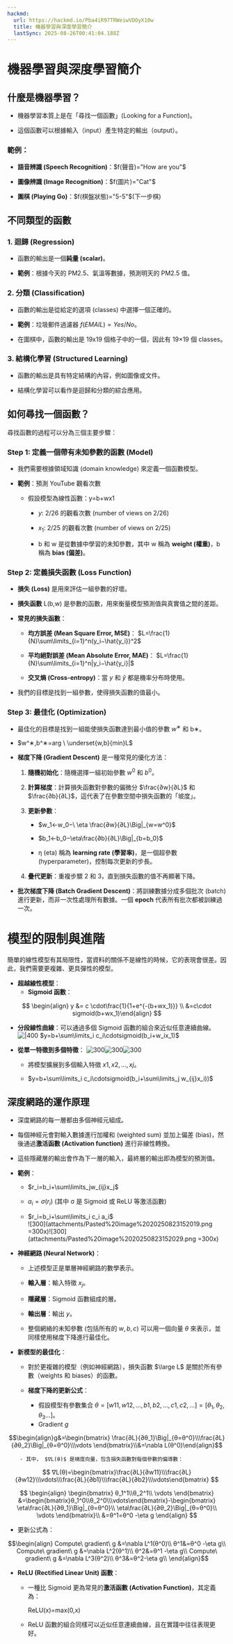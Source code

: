 ```yaml
---
hackmd:
  url: https://hackmd.io/Pba4iR97TRWeiwVDOyX10w
  title: 機器學習與深度學習簡介
  lastSync: 2025-08-26T00:41:04.188Z
---
```

# 機器學習與深度學習簡介
## 什麼是機器學習？

- 機器學習本質上是在「尋找一個函數」(Looking for a Function)。
    
- 這個函數可以根據輸入（input）產生特定的輸出（output）。
    

### 範例：

- **語音辨識 (Speech Recognition)**：$f(聲音)="How are you"$  
    
- **圖像辨識 (Image Recognition)**：$f(圖片)="Cat"$ 
    
- **圍棋 (Playing Go)**：$f(棋盤狀態)="5-5"$(下一步棋)
    

## 不同類型的函數

### 1. **迴歸 (Regression)**

- 函數的輸出是一個**純量 (scalar)**。
    
- **範例**：根據今天的 PM2.5、氣溫等數據，預測明天的 PM2.5 值。
    

### 2. **分類 (Classification)**

- 函數的輸出是從給定的選項 (classes) 中選擇一個正確的。
    
- **範例**：垃圾郵件過濾器 $f(EMAIL)=Yes/No$。
    
- 在圍棋中，函數的輸出是 19x19 個格子中的一個，因此有 19×19 個 classes。
    

### 3. **結構化學習 (Structured Learning)**

- 函數的輸出是具有特定結構的內容，例如圖像或文件。
    
- 結構化學習可以看作是迴歸和分類的綜合應用。
    

## 如何尋找一個函數？

尋找函數的過程可以分為三個主要步驟：

### **Step 1: 定義一個帶有未知參數的函數 (Model)**

- 我們需要根據領域知識 (domain knowledge) 來定義一個函數模型。
    
- **範例**：預測 YouTube 觀看次數
    
    - 假設模型為線性函數：y=b+wx1​  
        
        - $y$: 2/26 的觀看次數 (number of views on 2/26)
            
        - $x_1$​: 2/25 的觀看次數 (number of views on 2/25)
            
        - b 和 w 是從數據中學習的未知參數，其中 w 稱為 **weight (權重)**，b 稱為 **bias (偏差)**。
            

### **Step 2: 定義損失函數 (Loss Function)**

- **損失 (Loss)** 是用來評估一組參數的好壞。
    
- **損失函數** L(b,w) 是參數的函數，用來衡量模型預測值與真實值之間的差距。
    
- **常見的損失函數**：
    
    - **均方誤差 (Mean Square Error, MSE)**： $L=\frac{1}{N}\sum\limits_{i=1}^n ​(y_i​−\hat{y_i}​)^2$
        
    - **平均絕對誤差 (Mean Absolute Error, MAE)**： $L=\frac{1}{N}\sum\limits_{i=1}^n ​|y_i​−\hat{y_i}​|$
        
    - **交叉熵 (Cross-entropy)**：當 $y$ 和 $\hat y$​ 都是機率分布時使用。
        
- 我們的目標是找到一組參數，使得損失函數的值最小。
    

### **Step 3: 最佳化 (Optimization)**

- 最佳化的目標是找到一組能使損失函數達到最小值的參數 $w^∗$ 和 b∗。
    
- $w^∗,b^∗=arg \ \underset{w,b}{min} ​L​$
    
- **梯度下降 (Gradient Descent)** 是一種常見的優化方法：
    
    1. **隨機初始化**：隨機選擇一組初始參數 $w^0$ 和 $b^0$。
        
    2. **計算梯度**：計算損失函數對參數的偏微分 $\frac{∂w}{∂L}​$ 和 $\frac{∂b}{∂L}$​，這代表了在參數空間中損失函數的「坡度」。
        
    3. **更新參數**：
        
        - $w_1←w_0−\ \eta \frac{∂w}{∂L}​\Big|_{w=w^0}​$
            
        - $b_1←b_0−\eta\frac{∂b}{∂L}​\Big|_{b=b_0}​$
            
        - η (eta) 稱為 **learning rate (學習率)**，是一個超參數 (hyperparameter)，控制每次更新的步長。
            
    4. **疊代更新**：重複步驟 2 和 3，直到損失函數的值不再顯著下降。
        
- **批次梯度下降 (Batch Gradient Descent)**：將訓練數據分成多個批次 (batch) 進行更新，而非一次性處理所有數據。一個 **epoch** 代表所有批次都被訓練過一次。
    

# 模型的限制與進階

簡單的線性模型有其局限性，當資料的關係不是線性的時候，它的表現會很差。因此，我們需要更複雜、更具彈性的模型。

- **超越線性模型**：
	- **Sigmoid 函數**：  

$$
\begin{align}
y &= c \cdot\frac{1}{1+e^{-(b+wx_1)}} \\
&=c\cdot sigmoid(b+wx_1)\end{align}
$$

- **分段線性曲線**：可以通過多個 Sigmoid 函數的組合來近似任意連續曲線。  
        ![|400](attachments/Pastedimage20250825200832.png)
        $y=b+\sum\limits_i ​c_i\cdot ​sigmoid(b_i​+w_i​x_1​)$

- **從單一特徵到多個特徵**：
    ![300](attachments/Pasted%20image%2020250823151832.png)![300](attachments/Pasted%20image%2020250823151850.png)![300](attachments/Pasted%20image%2020250823151923.png)
    - 將模型擴展到多個輸入特徵 $x1​,x2​,…,xj$​。
        
    - $y=b+\sum\limits_i ​c_i\cdot ​sigmoid(b_i​+\sum\limits_j w_{ij}x_i)​)$
## **深度網路的運作原理**

- 深度網路的每一層都由多個神經元組成。
    
- 每個神經元會對輸入數據進行加權和 (weighted sum) 並加上偏差 (bias)，然後通過**激活函數 (Activation function)** 進行非線性轉換。
    
- 這些隱藏層的輸出會作為下一層的輸入，最終層的輸出即為模型的預測值。
    
- **範例**：
    
    - $r_i​=b_i​+\sum\limits_j ​w_{ij}​x_j​$
        
    - $a_i​=σ(r_i​)$ (其中 σ 是 Sigmoid 或 ReLU 等激活函數)
        
    - $r_i​=b_i​+\sum\limits_i c_i a_i$​  
    ![300](attachments/Pasted%20image%2020250823152019.png =300x)![300](attachments/Pasted%20image%2020250823152029.png =300x)
- **神經網路 (Neural Network)**：
    
    - 上述模型正是單層神經網路的數學表示。
        
    - **輸入層**：輸入特徵 $x_j$​。
        
    - **隱藏層**：Sigmoid 函數組成的層。
        
    - **輸出層**：輸出 $y$。
    - 整個網絡的未知參數 (包括所有的 $w,b,c$) 可以用一個向量 $θ$ 來表示，並同樣使用梯度下降進行最佳化。

- **新模型的最佳化**：
    
    - 對於更複雜的模型（例如神經網路），損失函數 $\large L$ 是關於所有參數（weights 和 biases）的函數。
        
    - **梯度下降的更新公式**：
        - 假設模型有參數集合 $θ=[w11​,w12​,…,b1​,b2​,…,c1​,c2​,…]=[θ_1,θ_2,θ_3...]$。
        - Gradient  $g$

$$\begin{align}g&=\begin{bmatrix} \frac{∂L}{∂θ_1}\Big|_{θ=θ^0}\\\frac{∂L}{∂θ_2}\Big|_{θ=θ^0}\\\vdots \end{bmatrix}\\&=\nabla L(θ^0)\end{align}$$

		- 其中， $∇L(θ)$ 是梯度向量，包含損失函數對每個參數的偏導數：  

$$
∇L(θ)=\begin{bmatrix}​\frac{∂L}{∂w11}\\\frac{∂L}{∂w12}\\\vdots\\\frac{∂L}{∂b1}\\​​\frac{∂L}{∂b2}\\\vdots​\end{bmatrix}
$$


$$
\begin{align}
\begin{bmatrix}
θ_1^1\\θ_2^1\\
\vdots
\end{bmatrix}
&=\begin{bmatrix}θ_1^0\\θ_2^0\\\vdots\end{bmatrix}-\begin{bmatrix} \eta\frac{∂L}{∂θ_1}\Big|_{θ=θ^0}\\
\eta\frac{∂L}{∂θ_2}\Big|_{θ=θ^0}\\
\vdots \end{bmatrix}\\
&=θ^1=θ^0 -\eta g
\end{align}
$$

- 更新公式為：

$$\begin{align}
Compute\ gradient\ g &=\nabla L^1(θ^0)\\
θ^1&=θ^0 -\eta g\\
Compute\ gradient\ g &=\nabla L^2(θ^1)\\
θ^2&=θ^1 -\eta g\\
Compute\ gradient\ g &=\nabla L^3(θ^2)\\
θ^3&=θ^2-\eta g\\
\end{align}$$

- **ReLU (Rectified Linear Unit) 函數**：
    
    - 一種比 Sigmoid 更為常見的**激活函數 (Activation Function)**，其定義為：  
        
        ReLU(x)=max(0,x)
    - ReLU 函數的組合同樣可以近似任意連續曲線，且在實踐中往往表現更好。
